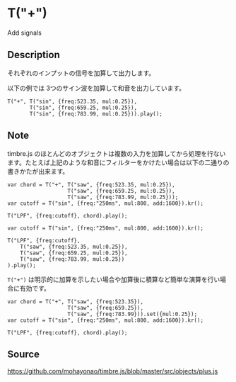 T("+")
======
Add signals

## Description ##
それぞれのインプットの信号を加算して出力します。

以下の例では 3つのサイン波を加算して和音を出力しています。

```timbre
T("+", T("sin", {freq:523.35, mul:0.25}),
       T("sin", {freq:659.25, mul:0.25}),
       T("sin", {freq:783.99, mul:0.25})).play();
```

## Note ##

timbre.js のほとんどのオブジェクトは複数の入力を加算してから処理を行ないます。たとえば上記のような和音にフィルターをかけたい場合は以下の二通りの書きかたが出来ます。

```timbre
var chord = T("+", T("saw", {freq:523.35, mul:0.25}),
                   T("saw", {freq:659.25, mul:0.25}),
                   T("saw", {freq:783.99, mul:0.25}));
var cutoff = T("sin", {freq:"250ms", mul:800, add:1600}).kr();

T("LPF", {freq:cutoff}, chord).play();
```

```timbre
var cutoff = T("sin", {freq:"250ms", mul:800, add:1600}).kr();

T("LPF", {freq:cutoff}, 
    T("saw", {freq:523.35, mul:0.25}),
    T("saw", {freq:659.25, mul:0.25}),
    T("saw", {freq:783.99, mul:0.25})
).play();
```


`T("+")` は明示的に加算を示したい場合や加算後に積算など簡単な演算を行い場合に有効です。

```timbre
var chord = T("+", T("saw", {freq:523.35}),
                   T("saw", {freq:659.25}),
                   T("saw", {freq:783.99})).set({mul:0.25});
var cutoff = T("sin", {freq:"250ms", mul:800, add:1600}).kr();

T("LPF", {freq:cutoff}, chord).play();
```

## Source ##
https://github.com/mohayonao/timbre.js/blob/master/src/objects/plus.js
